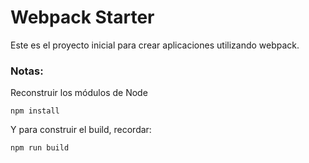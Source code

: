 # Webpack Starter

Este es el proyecto inicial para crear aplicaciones utilizando webpack.

### Notas:
Reconstruir los módulos de Node

```
npm install
```
Y para construir el build, recordar:

```
npm run build
```